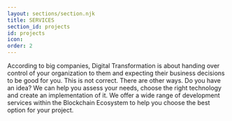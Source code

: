 ```yaml
---
layout: sections/section.njk
title: SERVICES
section_id: projects
id: projects
icon: 
order: 2
---
```

<!-- Day to day I work as a front-end designer at [Bouvet](https://bouvet.no), but here's some of the stuff I've done personally recently. -->
According to big companies, Digital Transformation is about handing over control of your organization to them and expecting their business decisions to be good for you. This is not correct. There are other ways.
Do you have an idea? We can help you assess your needs, choose the right technology and create an implementation of it. We offer a wide range of development services within the Blockchain Ecosystem to help you choose the best option for your project.

